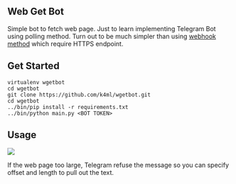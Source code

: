 ## Web Get Bot
Simple bot to fetch web page. Just to learn implementing Telegram Bot using polling
method. Turn out to be much simpler than using [webhook method][1] which require HTTPS endpoint.

## Get Started

```
virtualenv wgetbot
cd wgetbot
git clone https://github.com/k4ml/wgetbot.git
cd wgetbot
../bin/pip install -r requirements.txt
../bin/python main.py <BOT TOKEN>
```

## Usage

<img src="http://i.imgur.com/8e7e1g8.png"></img>

If the web page too large, Telegram refuse the message so you can specify
offset and length to pull out the text.

[1]:https://gist.github.com/k4ml/04867dc17389a1cfba45

